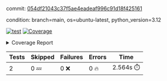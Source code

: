 commit: [054df21043c37f5ae4eadeaf996c91d18f425161](https://github.com/rcmdnk/boto3-session/tree/054df21043c37f5ae4eadeaf996c91d18f425161)

condition: branch=main, os=ubuntu-latest, python_version=3.12

[![test](https://github.com/rcmdnk/boto3-session/actions/workflows/test.yml/badge.svg)](https://github.com/rcmdnk/boto3-session/actions/runs/11114134480)
<a href="https://github.com/rcmdnk/boto3-session/blob/054df21043c37f5ae4eadeaf996c91d18f425161/README.md"><img alt="Coverage" src="https://img.shields.io/badge/Coverage-47%25-orange.svg" /></a><details><summary>Coverage Report </summary><table><tr><th>File</th><th>Stmts</th><th>Miss</th><th>Cover</th><th>Missing</th></tr><tbody><tr><td colspan="5"><b>src/boto3_session</b></td></tr><tr><td>&nbsp; &nbsp;<a href="https://github.com/rcmdnk/boto3-session/blob/054df21043c37f5ae4eadeaf996c91d18f425161/src/boto3_session/session.py">session.py</a></td><td>59</td><td>34</td><td>42%</td><td><a href="https://github.com/rcmdnk/boto3-session/blob/054df21043c37f5ae4eadeaf996c91d18f425161/src/boto3_session/session.py#L11-L14">11&ndash;14</a>, <a href="https://github.com/rcmdnk/boto3-session/blob/054df21043c37f5ae4eadeaf996c91d18f425161/src/boto3_session/session.py#L56">56</a>, <a href="https://github.com/rcmdnk/boto3-session/blob/054df21043c37f5ae4eadeaf996c91d18f425161/src/boto3_session/session.py#L64-L66">64&ndash;66</a>, <a href="https://github.com/rcmdnk/boto3-session/blob/054df21043c37f5ae4eadeaf996c91d18f425161/src/boto3_session/session.py#L69-L89">69&ndash;89</a>, <a href="https://github.com/rcmdnk/boto3-session/blob/054df21043c37f5ae4eadeaf996c91d18f425161/src/boto3_session/session.py#L92-L110">92&ndash;110</a>, <a href="https://github.com/rcmdnk/boto3-session/blob/054df21043c37f5ae4eadeaf996c91d18f425161/src/boto3_session/session.py#L113-L117">113&ndash;117</a>, <a href="https://github.com/rcmdnk/boto3-session/blob/054df21043c37f5ae4eadeaf996c91d18f425161/src/boto3_session/session.py#L120-L121">120&ndash;121</a>, <a href="https://github.com/rcmdnk/boto3-session/blob/054df21043c37f5ae4eadeaf996c91d18f425161/src/boto3_session/session.py#L124-L125">124&ndash;125</a></td></tr><tr><td><b>TOTAL</b></td><td><b>64</b></td><td><b>34</b></td><td><b>47%</b></td><td>&nbsp;</td></tr></tbody></table></details>

| Tests | Skipped | Failures | Errors | Time |
| ----- | ------- | -------- | -------- | ------------------ |
| 2 | 0 :zzz: | 0 :x: | 0 :fire: | 2.564s :stopwatch: |

